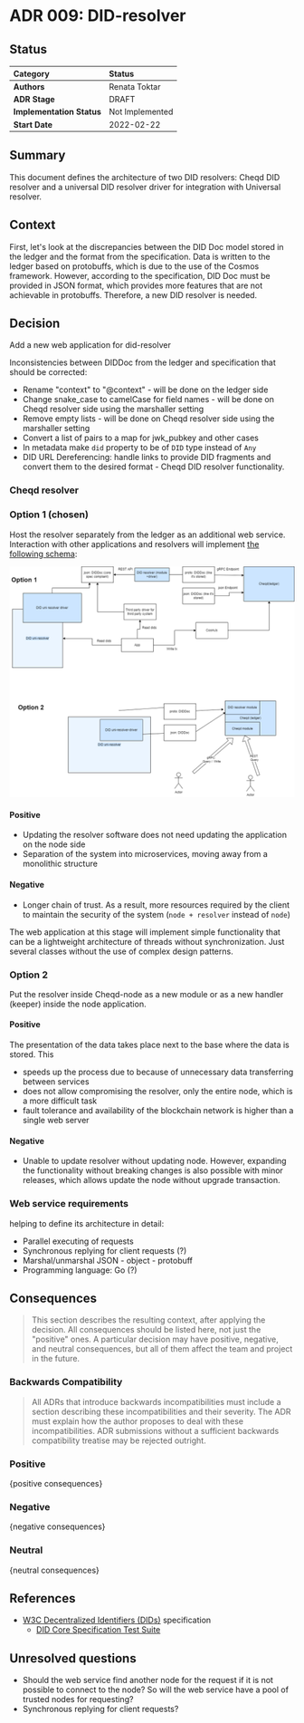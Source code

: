 
# ADR 009: DID-resolver

## Status

| Category | Status |
| :--- | :--- |
| **Authors** | Renata Toktar|
| **ADR Stage** | DRAFT |
| **Implementation Status** | Not Implemented |
| **Start Date** | 2022-02-22 |

## Summary

This document defines the architecture of two DID resolvers: Cheqd DID resolver and a universal DID resolver driver for integration with Universal resolver.

## Context

First, let's look at the discrepancies between the DID Doc model stored in the ledger and the format from the specification. Data is written to the ledger based on protobuffs, which is due to the use of the Cosmos framework. However, according to the specification, DID Doc must be provided in JSON format, which provides more features that are not achievable in protobuffs.
Therefore, a new DID resolver is needed.

## Decision

Add a new web application for did-resolver

Inconsistencies between DIDDoc from the ledger and specification that should be corrected:

- Rename "context" to "@context" - will be done on the ledger side
- Change snake_case to camelCase for field names - will be done on Cheqd resolver side using the marshaller setting
- Remove empty lists  - will be done on Cheqd resolver side using the marshaller setting
- Convert a list of pairs to a map for jwk_pubkey and other cases
- In metadata make `did` property to be of `DID` type instead of `Any`
- DID URL Dereferencing: handle links to provide DID fragments and convert them to the desired format - Cheqd DID resolver functionality.

### Cheqd resolver

### Option 1 (chosen)

Host the resolver separately from the ledger as an additional web service. Interaction with other applications and resolvers will implement [the following schema](https://drive.google.com/file/d/1pKL9I5fMhZ3TnAdkCiRTs53Y7zs9cGiv/view?usp=sharinghttps://drive.google.com/file/d/1pKL9I5fMhZ3TnAdkCiRTs53Y7zs9cGiv/view?usp=sharing):

![cheqd did resolver](assets/adr010-DID-resolver-Diagram.png)

#### Positive

- Updating the resolver software does not need updating the application on the node side
- Separation of the system into microservices, moving away from a monolithic structure

#### Negative

- Longer chain of trust. As a result, more resources required by the client to maintain the security of the system (`node + resolver` instead of `node`)

The web application at this stage will implement simple functionality that can be a lightweight architecture of threads without synchronization. Just several classes without the use of complex design patterns.

### Option 2

Put the resolver inside Cheqd-node as a new module or as a new handler (keeper) inside the node application.

#### Positive

The presentation of the data takes place next to the base where the data is stored. This

- speeds up the process due to because of unnecessary data transferring between services
- does not allow compromising the resolver, only the entire node, which is a more difficult task
- fault tolerance and availability of the blockchain network is higher than a single web server

#### Negative

- Unable to update resolver without updating node. However, expanding the functionality without breaking changes is also possible with minor releases, which allows update the node without upgrade transaction.

### Web service requirements

 helping to define its architecture in detail:

- Parallel executing of requests
- Synchronous replying for client requests (?)
- Marshal/unmarshal JSON - object - protobuff
- Programming language: Go (?)

## Consequences

> This section describes the resulting context, after applying the decision. All consequences should be listed here, not just the "positive" ones. A particular decision may have positive, negative, and neutral consequences, but all of them affect the team and project in the future.

### Backwards Compatibility

> All ADRs that introduce backwards incompatibilities must include a section describing these incompatibilities and their severity. The ADR must explain how the author proposes to deal with these incompatibilities. ADR submissions without a sufficient backwards compatibility treatise may be rejected outright.

### Positive

{positive consequences}

### Negative

{negative consequences}

### Neutral

{neutral consequences}

## References

- [W3C Decentralized Identifiers (DIDs)](https://www.w3.org/TR/did-core/) specification
  - [DID Core Specification Test Suite](https://w3c.github.io/did-test-suite/)

## Unresolved questions

- Should the web service find another node for the request if it is not possible to connect to the node? So will the web service have a pool of trusted nodes for requesting?
- Synchronous replying for client requests?
